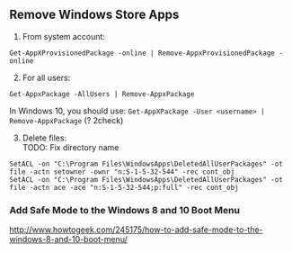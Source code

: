 ## Remove Windows Store Apps
1) From system account:
```
Get-AppXProvisionedPackage -online | Remove-AppxProvisionedPackage -online
```
2) For all users:
```
Get-AppxPackage -AllUsers | Remove-AppxPackage
```
In Windows 10, you should use: `Get-AppXPackage -User <username> | Remove-AppxPackage` (? 2check)

3) Delete files:  
TODO: Fix directory name
```
SetACL -on "C:\Program Files\WindowsApps\DeletedAllUserPackages" -ot file -actn setowner -ownr "n:S-1-5-32-544" -rec cont_obj
SetACL -on "C:\Program Files\WindowsApps\DeletedAllUserPackages" -ot file -actn ace -ace "n:S-1-5-32-544;p:full" -rec cont_obj
```
### Add Safe Mode to the Windows 8 and 10 Boot Menu
http://www.howtogeek.com/245175/how-to-add-safe-mode-to-the-windows-8-and-10-boot-menu/

